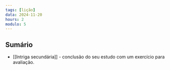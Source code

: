```yaml
---
tags: [lição]
data: 2024-11-20
hours: 2
modulo: 5
---
```


## Sumário
- [[Intriga secundária]] - conclusão do seu estudo com um exercício para avaliação.